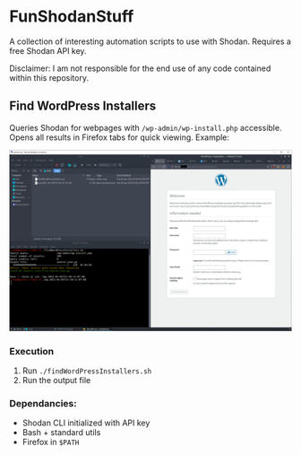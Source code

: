 # FunShodanStuff

A collection of interesting automation scripts to use with Shodan. Requires a free Shodan API key.

Disclaimer: I am not responsible for the end use of any code contained within this repository.

## Find WordPress Installers

Queries Shodan for webpages with `/wp-admin/wp-install.php` accessible. Opens all results in Firefox tabs for quick viewing. Example:

![Support for executing arbitraty non-interactive commands.](/screenshots/findWordPressInstallers.sh.png)

### Execution

1. Run `./findWordPressInstallers.sh`
2. Run the output file 

### Dependancies:

 - Shodan CLI initialized with API key
 - Bash + standard utils
 - Firefox in `$PATH`

